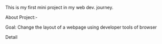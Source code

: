 This is my first mini project in my web dev. journey.

About Project:-

Goal: Change the layout of a webpage using developer tools of browser

Detail